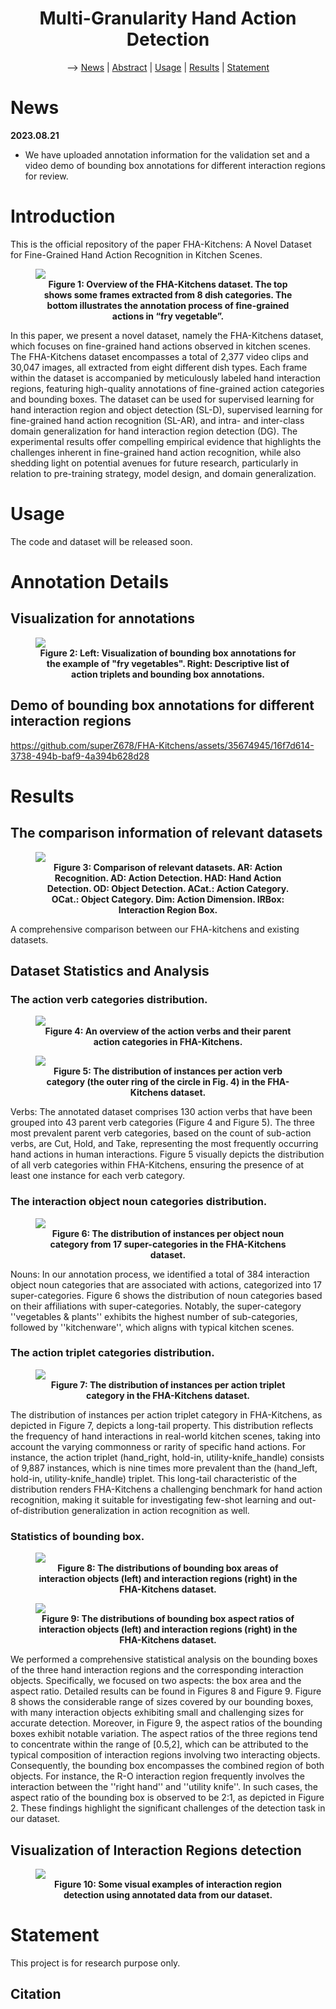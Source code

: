 <h1 align="center"> Multi-Granularity Hand Action Detection </h1>
<!-- <p align="center">
<!-- <a href="https://arxiv.org/abs/2306.10858"><img src="https://img.shields.io/badge/arXiv-Paper-<color>"></a>
</p>
<h5 align="center"><em>Ting Zhe, Yongqian Li, Jing Zhang, Yong Luo, Han Hu, Bo Du, Yonggang Wen, Dacheng Tao</em></h5> -->
<p align="center"> -->
  <a href="#news">News</a> |
  <a href="#introduction">Abstract</a> |
  <a href="#usage">Usage</a> |
  <a href="#results">Results</a> |
  <a href="#statement">Statement</a>
</p>



# News

**2023.08.21**

- We have uploaded annotation information for the validation set and a video demo of bounding box annotations for different interaction regions for review.


# Introduction
This is the official repository of the paper FHA-Kitchens: A Novel Dataset for Fine-Grained Hand Action Recognition in Kitchen Scenes.

<figure>
<img src="Figs/overview.png">
<figcaption align = "center"><b>Figure 1: Overview of the FHA-Kitchens dataset. The top shows some frames extracted from 8 dish categories. The bottom illustrates the annotation process of fine-grained actions in “fry vegetable”. 
 </b></figcaption>
</figure>

<p>

<p align="left"> In this paper, we present a novel dataset, namely the FHA-Kitchens dataset, which focuses on fine-grained hand actions observed in kitchen scenes. The FHA-Kitchens dataset encompasses a total of 2,377 video clips and 30,047 images, all extracted from eight different dish types. Each frame within the dataset is accompanied by meticulously labeled hand interaction regions, featuring high-quality annotations of fine-grained action categories and bounding boxes. The dataset can be used for supervised learning for hand interaction region and object detection (SL-D), supervised learning for fine-grained hand action recognition (SL-AR), and intra- and inter-class domain generalization for hand interaction region detection (DG). The experimental results offer compelling empirical evidence that highlights the challenges inherent in fine-grained hand action recognition, while also shedding light on potential avenues for future research, particularly in relation to pre-training strategy, model design, and domain generalization.


# Usage
The code and dataset will be released soon.


# Annotation Details
## Visualization for annotations
 <figure>
<img src="Figs/annotation.png">
<figcaption align = "center"><b>Figure 2: Left: Visualization of bounding box annotations for the example of "fry vegetables". Right: Descriptive list of action triplets and bounding box annotations.  
 </b></figcaption>
</figure>

## Demo of bounding box annotations for different interaction regions

https://github.com/superZ678/FHA-Kitchens/assets/35674945/16f7d614-3738-494b-baf9-4a394b628d28


  
# Results
## The comparison information of relevant datasets

<figure>
<img src="Figs/compare11.png">
<figcaption align = "center"><b>Figure 3: Comparison of relevant datasets. AR: Action Recognition. AD: Action Detection. HAD: Hand Action Detection. OD: Object Detection. ACat.: Action Category. OCat.: Object Category. Dim: Action Dimension. IRBox: Interaction Region Box.
 </b></figcaption>
</figure>

<p>

A comprehensive comparison between our FHA-kitchens and existing datasets.


## Dataset Statistics and Analysis
### The action verb categories distribution.

<figure>
<img src="Figs/parent and subcategories1.png">
<figcaption align = "center"><b>Figure 4: An overview of the action verbs and their parent action categories in FHA-Kitchens.</a>  
 </b></figcaption>
</figure>

<figure>
<img src="Figs/verb1.png">
<figcaption align = "center"><b>Figure 5: The distribution of instances per action verb category (the outer ring of the circle in Fig. 4) in the FHA-Kitchens dataset.</a>  
 </b></figcaption>
</figure>


<p>
  
Verbs: The annotated dataset comprises 130 action verbs that have been grouped into 43 parent verb categories (Figure 4 and Figure 5). The three most prevalent parent verb categories, based on the count of sub-action verbs, are Cut, Hold, and Take, representing the most frequently occurring hand actions in human interactions. Figure 5 visually depicts the distribution of all verb categories within FHA-Kitchens, ensuring the presence of at least one instance for each verb category.

### The interaction object noun categories distribution.

<figure>
<img src="Figs/noun.png">
<figcaption align = "center"><b>Figure 6: The distribution of instances per object noun category from 17 super-categories in the FHA-Kitchens dataset.</a>  
 </b></figcaption>
</figure>

<p>
  
Nouns: In our annotation process, we identified a total of 384 interaction object noun categories that are associated with actions, categorized into 17 super-categories. Figure 6 shows the distribution of noun categories based on their affiliations with super-categories. Notably, the super-category ''vegetables & plants'' exhibits the highest number of sub-categories, followed by ''kitchenware'', which aligns with typical kitchen scenes.

### The action triplet categories distribution.
  
  <figure>
<img src="Figs/action triplet1.png">
<figcaption align = "center"><b>Figure 7: The distribution of instances per action triplet category in the FHA-Kitchens dataset.</a>  
 </b></figcaption>
</figure>

<p>
  The distribution of instances per action triplet category in FHA-Kitchens, as depicted in Figure 7, depicts a long-tail property. This distribution reflects the frequency of hand interactions in real-world kitchen scenes, taking into account the varying commonness or rarity of specific hand actions. For instance, the action triplet (hand_right, hold-in, utility-knife_handle) consists of 9,887 instances, which is nine times more prevalent than the (hand_left, hold-in, utility-knife_handle) triplet. This long-tail characteristic of the distribution renders FHA-Kitchens a challenging benchmark for hand action recognition, making it suitable for investigating few-shot learning and out-of-distribution generalization in action recognition as well.
 
### Statistics of bounding box.
  
 <figure>
<img src="Figs/area.png">
<figcaption align = "center"><b>Figure 8: The distributions of bounding box areas of interaction objects (left) and interaction regions (right) in the FHA-Kitchens dataset.</a>  
 </b></figcaption>
</figure>

<figure>
<img src="Figs/ratio.png">
<figcaption align = "center"><b>Figure 9: The distributions of bounding box aspect ratios of interaction objects (left) and interaction regions (right) in the FHA-Kitchens dataset.</a>  
 </b></figcaption>
</figure>

<p>
  
  We performed a comprehensive statistical analysis on the bounding boxes of the three hand interaction regions and the corresponding interaction objects. Specifically, we focused on two aspects: the box area and the aspect ratio. Detailed results can be found in Figures 8 and Figure 9. Figure 8 shows the considerable range of sizes covered by our bounding boxes, with many interaction objects exhibiting small and challenging sizes for accurate detection. Moreover, in Figure 9, the aspect ratios of the bounding boxes exhibit notable variation. The aspect ratios of the three regions tend to concentrate within the range of [0.5,2], which can be attributed to the typical composition of interaction regions involving two interacting objects. Consequently, the bounding box encompasses the combined region of both objects. For instance, the R-O interaction region frequently involves the interaction between the ''right hand'' and ''utility knife''. In such cases, the aspect ratio of the bounding box is observed to be 2:1, as depicted in Figure 2. These findings highlight the significant challenges of the detection task in our dataset.
  
  

## Visualization of Interaction Regions detection
  
<figure>
<img src="Figs/vis.png">
<figcaption align = "center"><b>Figure 10: Some visual examples of interaction region detection using annotated data from our dataset.
 </b></figcaption>
</figure>


# Statement

This project is for research purpose only.



## Citation


